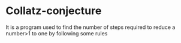 # Collatz-conjecture
It is a program used to find the number of steps required to reduce a number>1 to one by following some rules
